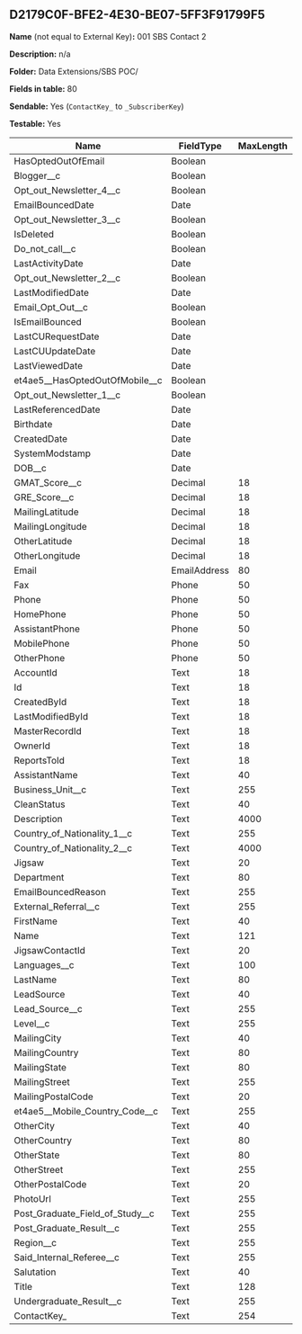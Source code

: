 ## D2179C0F-BFE2-4E30-BE07-5FF3F91799F5

**Name** (not equal to External Key)**:** 001 SBS Contact 2

**Description:** n/a

**Folder:** Data Extensions/SBS POC/

**Fields in table:** 80

**Sendable:** Yes (`ContactKey_` to `_SubscriberKey`)

**Testable:** Yes

| Name | FieldType | MaxLength | IsPrimaryKey | IsNullable | DefaultValue |
| --- | --- | --- | --- | --- | --- |
| HasOptedOutOfEmail | Boolean |  | - | + |  |
| Blogger__c | Boolean |  | - | + |  |
| Opt_out_Newsletter_4__c | Boolean |  | - | + |  |
| EmailBouncedDate | Date |  | - | + |  |
| Opt_out_Newsletter_3__c | Boolean |  | - | + |  |
| IsDeleted | Boolean |  | - | + |  |
| Do_not_call__c | Boolean |  | - | + |  |
| LastActivityDate | Date |  | - | + |  |
| Opt_out_Newsletter_2__c | Boolean |  | - | + |  |
| LastModifiedDate | Date |  | - | + |  |
| Email_Opt_Out__c | Boolean |  | - | + |  |
| IsEmailBounced | Boolean |  | - | + |  |
| LastCURequestDate | Date |  | - | + |  |
| LastCUUpdateDate | Date |  | - | + |  |
| LastViewedDate | Date |  | - | + |  |
| et4ae5__HasOptedOutOfMobile__c | Boolean |  | - | + |  |
| Opt_out_Newsletter_1__c | Boolean |  | - | + |  |
| LastReferencedDate | Date |  | - | + |  |
| Birthdate | Date |  | - | + |  |
| CreatedDate | Date |  | - | + |  |
| SystemModstamp | Date |  | - | + |  |
| DOB__c | Date |  | - | + |  |
| GMAT_Score__c | Decimal | 18 | - | + |  |
| GRE_Score__c | Decimal | 18 | - | + |  |
| MailingLatitude | Decimal | 18 | - | + |  |
| MailingLongitude | Decimal | 18 | - | + |  |
| OtherLatitude | Decimal | 18 | - | + |  |
| OtherLongitude | Decimal | 18 | - | + |  |
| Email | EmailAddress | 80 | - | + |  |
| Fax | Phone | 50 | - | + |  |
| Phone | Phone | 50 | - | + |  |
| HomePhone | Phone | 50 | - | + |  |
| AssistantPhone | Phone | 50 | - | + |  |
| MobilePhone | Phone | 50 | - | + |  |
| OtherPhone | Phone | 50 | - | + |  |
| AccountId | Text | 18 | - | + |  |
| Id | Text | 18 | - | + |  |
| CreatedById | Text | 18 | - | + |  |
| LastModifiedById | Text | 18 | - | + |  |
| MasterRecordId | Text | 18 | - | + |  |
| OwnerId | Text | 18 | - | + |  |
| ReportsToId | Text | 18 | - | + |  |
| AssistantName | Text | 40 | - | + |  |
| Business_Unit__c | Text | 255 | - | + |  |
| CleanStatus | Text | 40 | - | + |  |
| Description | Text | 4000 | - | + |  |
| Country_of_Nationality_1__c | Text | 255 | - | + |  |
| Country_of_Nationality_2__c | Text | 4000 | - | + |  |
| Jigsaw | Text | 20 | - | + |  |
| Department | Text | 80 | - | + |  |
| EmailBouncedReason | Text | 255 | - | + |  |
| External_Referral__c | Text | 255 | - | + |  |
| FirstName | Text | 40 | - | + |  |
| Name | Text | 121 | - | + |  |
| JigsawContactId | Text | 20 | - | + |  |
| Languages__c | Text | 100 | - | + |  |
| LastName | Text | 80 | - | + |  |
| LeadSource | Text | 40 | - | + |  |
| Lead_Source__c | Text | 255 | - | + |  |
| Level__c | Text | 255 | - | + |  |
| MailingCity | Text | 40 | - | + |  |
| MailingCountry | Text | 80 | - | + |  |
| MailingState | Text | 80 | - | + |  |
| MailingStreet | Text | 255 | - | + |  |
| MailingPostalCode | Text | 20 | - | + |  |
| et4ae5__Mobile_Country_Code__c | Text | 255 | - | + |  |
| OtherCity | Text | 40 | - | + |  |
| OtherCountry | Text | 80 | - | + |  |
| OtherState | Text | 80 | - | + |  |
| OtherStreet | Text | 255 | - | + |  |
| OtherPostalCode | Text | 20 | - | + |  |
| PhotoUrl | Text | 255 | - | + |  |
| Post_Graduate_Field_of_Study__c | Text | 255 | - | + |  |
| Post_Graduate_Result__c | Text | 255 | - | + |  |
| Region__c | Text | 255 | - | + |  |
| Said_Internal_Referee__c | Text | 255 | - | + |  |
| Salutation | Text | 40 | - | + |  |
| Title | Text | 128 | - | + |  |
| Undergraduate_Result__c | Text | 255 | - | + |  |
| ContactKey_ | Text | 254 | - | + |  |
